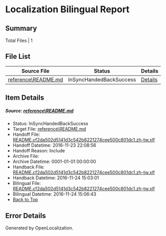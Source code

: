 # <a name='report-top'></a> Localization Bilingual Report

## Summary
 Total Files | 1

## File List
 Source File | Status | Details 
 ----------- | ------ | ------- 
 [reference\README.md](https://github.com/PowerShell/powerShell-Docs/blob/6f2cc23f6fce9c267e793fa8653f292e6a6b98ec/reference/README.md) | InSyncHandedBackSuccess | [Details](#edafde9188cad3b21d0cd2b30cfaaf1bede9b1952174)

## Item Details
##### <a name='edafde9188cad3b21d0cd2b30cfaaf1bede9b1952174'></a> Source: [reference\README.md](https://github.com/PowerShell/powerShell-Docs/blob/6f2cc23f6fce9c267e793fa8653f292e6a6b98ec/reference/README.md)
* Status: InSyncHandedBackSuccess
* Target File: [reference\README.md](https://github.com/PowerShell/powerShell-Docs.zh-tw/blob/189e42af5d607b83333c274f3eff7d1381aa2b12/reference/README.md)
* Handoff File: [README.cf2da502d5141d3c542b8221274cee500c801dc1.zh-tw.xlf](https://github.com/PowerShell/powerShell-Docs.handoff/blob/96c3d575bfb668adbedb83e2cd96e106b31807c3/ol-handoff/PowerShell/powerShell-Docs.zh-tw/live/README.cf2da502d5141d3c542b8221274cee500c801dc1.zh-tw.xlf)
* Handoff Datetime: 2016-11-23 22:08:56
* Handoff Reason: Include
* Archive File: 
* Archive Datetime: 0001-01-01 00:00:00
* Handback File: [README.cf2da502d5141d3c542b8221274cee500c801dc1.zh-tw.xlf](https://github.com/PowerShell/powerShell-Docs.handback/blob/38a138f9be3f769d2925702137fff5c6cf7382de/ol-handback/PowerShell/powerShell-Docs.zh-tw/live/README.cf2da502d5141d3c542b8221274cee500c801dc1.zh-tw.xlf)
* Handback Datetime: 2016-11-24 15:03:01
* Bilingual File: [README.cf2da502d5141d3c542b8221274cee500c801dc1.zh-tw.xlf](https://github.com/PowerShell/powerShell-Docs.handback/blob/38a138f9be3f769d2925702137fff5c6cf7382de/ol-handback/PowerShell/powerShell-Docs.zh-tw/live/README.cf2da502d5141d3c542b8221274cee500c801dc1.zh-tw.xlf)
* Bilingual Datetime: 2016-11-24 15:06:43
* [Back to Top](#report-top)


## Error Details

Generated by OpenLocalization.
